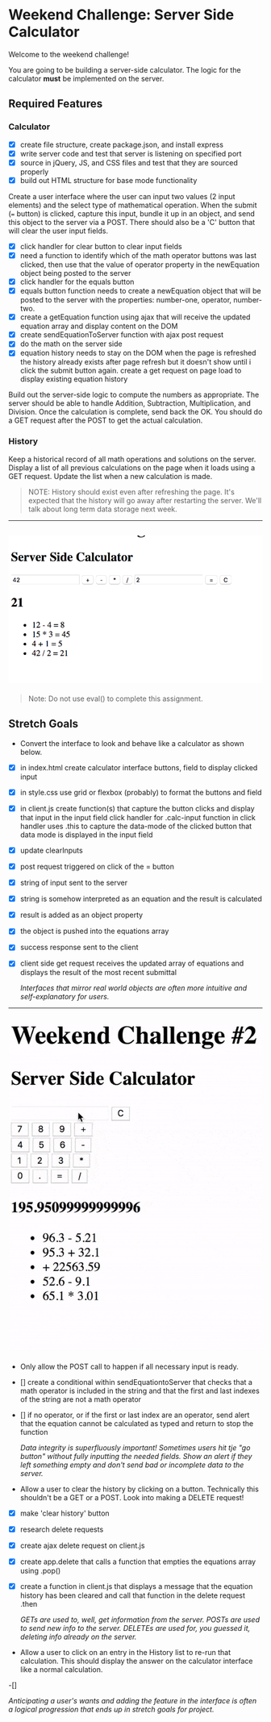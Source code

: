 # Weekend Challenge: Server Side Calculator

Welcome to the weekend challenge!

You are going to be building a server-side calculator. The logic for the calculator **must** be implemented on the server. 

## Required Features

### Calculator

-[x] create file structure, create package.json, and install express
-[x] write server code and test that server is listening on specified port
-[x] source in jQuery, JS, and CSS files and test that they are sourced properly
-[x] build out HTML structure for base mode functionality

Create a user interface where the user can input two values (2 input elements) and the select type of mathematical operation. When the submit (`=` button) is clicked, capture this input, bundle it up in an object, and send this object to the server via a POST. There should also be a 'C' button that will clear the user input fields.

-[x] click handler for clear button to clear input fields
-[x] need a function to identify which of the math operator buttons was last clicked, then use that the value of operator property in the newEquation object being posted to the server
-[x] click handler for the equals button
-[x] equals button function needs to create a newEquation object that will be posted to the server with the properties: number-one, operator, number-two.
-[x] create a getEquation function using ajax that will receive the updated equation array and display content on the DOM
-[x] create sendEquationToServer function with ajax post request
-[x] do the math on the server side
-[x] equation history needs to stay on the DOM when the page is refreshed
    the history already exists after page refresh but it doesn't show until i click the submit button again. create a get request on page load to display existing equation history

Build out the server-side logic to compute the numbers as appropriate. The server should be able to handle Addition, Subtraction, Multiplication, and Division. Once the calculation is complete, send back the OK. You should do a GET request after the POST to get the actual calculation.

### History

Keep a historical record of all math operations and solutions on the server. Display a list of all previous calculations on the page when it loads using a GET request. Update the list when a new calculation is made.

> NOTE: History should exist even after refreshing the page. It's expected that the history will go away after restarting the server. We'll talk about long term data storage next week.

---
![base mode interface](images/baseMode.png)
---

> Note: Do not use eval() to complete this assignment.

## Stretch Goals

- Convert the interface to look and behave like a calculator as shown below.

- [x] in index.html create calculator interface buttons, field to display clicked input
- [x] in style.css use grid or flexbox (probably) to format the buttons and field
- [x] in client.js create function(s) that capture the button clicks and display that input in the input field
      click handler for .calc-input
      function in click handler uses .this to capture the data-mode of the clicked button
      that data mode is displayed in the input field
- [x] update clearInputs
- [x] post request triggered on click of the = button
- [x] string of input sent to the server
- [x] string is somehow interpreted as an equation and the result is calculated
- [x] result is added as an object property
- [x] the object is pushed into the equations array
- [x] success response sent to the client
- [x] client side get request receives the updated array of equations and displays the result of the most recent submittal

  *Interfaces that mirror real world objects are often more intuitive and self-explanatory for users.*

---
![calculator interface](images/stretchGoal_interface.gif)
---

- Only allow the POST call to happen if all necessary input is ready.

- [] create a conditional within sendEquationtoServer that checks that a math operator is included in the string and that the first and last indexes of the string are not a math operator
- [] if no operator, or if the first or last index are an operator, send alert that the equation cannot be calculated as typed and return to stop the function

  *Data integrity is superfluously important! Sometimes users hit tje "go button" without fully inputting the needed fields. Show an alert if they left something empty and don't send bad or incomplete data to the server.*

- Allow a user to clear the history by clicking on a button. Technically this shouldn't be a GET or a POST. Look into making a DELETE request!

- [x] make 'clear history' button
- [x] research delete requests
- [x] create ajax delete request on client.js
- [x] create app.delete that calls a function that empties the equations array using .pop()
- [x] create a function in client.js that displays a message that the equation history has been cleared and call that function in the delete request .then

  *GETs are used to, well, get information from the server. POSTs are used to send new info to the server. DELETEs are used for, you guessed it, deleting info already on the server.*

- Allow a user to click on an entry in the History list to re-run that calculation. This should display the answer on the calculator interface like a normal calculation.

-[] 

  *Anticipating a user's wants and adding the feature in the interface is often a logical progression that ends up in stretch goals for project.*

